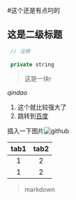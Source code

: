 #这个还是有点叼的
## 这是二级标题

``` java
 // 注释
 
 private string

```
> 这是一块r

*qindao*

1. 这个就比较强大了
2. 跳转到[百度](https://www.baidu.com)

 插入一下图片![github](https://upload-images.jianshu.io/upload_images/1293430-4362308e14d20dbb.gif)
 
 tab1|tab2
 :---------------:|:------------------:
 1|2
 1|2
 
 >markdown
   
   